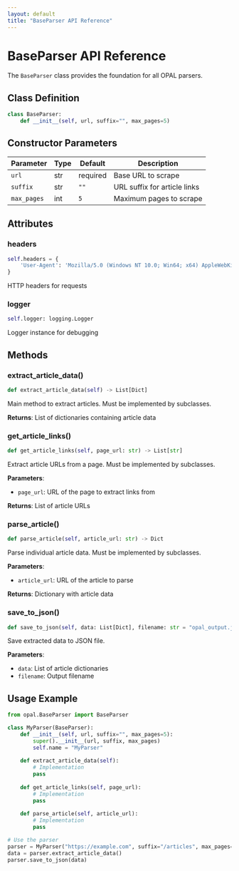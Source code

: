 ```yaml
---
layout: default
title: "BaseParser API Reference"
---
```


# BaseParser API Reference

The `BaseParser` class provides the foundation for all OPAL parsers.

## Class Definition

```python
class BaseParser:
    def __init__(self, url, suffix="", max_pages=5)
```

## Constructor Parameters

| Parameter | Type | Default | Description |
|-----------|------|---------|-------------|
| `url` | str | required | Base URL to scrape |
| `suffix` | str | `""` | URL suffix for article links |
| `max_pages` | int | `5` | Maximum pages to scrape |

## Attributes

### headers
```python
self.headers = {
    'User-Agent': 'Mozilla/5.0 (Windows NT 10.0; Win64; x64) AppleWebKit/537.36'
}
```
HTTP headers for requests

### logger
```python
self.logger: logging.Logger
```
Logger instance for debugging

## Methods

### extract_article_data()
```python
def extract_article_data(self) -> List[Dict]
```
Main method to extract articles. Must be implemented by subclasses.

**Returns**: List of dictionaries containing article data

### get_article_links()
```python
def get_article_links(self, page_url: str) -> List[str]
```
Extract article URLs from a page. Must be implemented by subclasses.

**Parameters**:
- `page_url`: URL of the page to extract links from

**Returns**: List of article URLs

### parse_article()
```python
def parse_article(self, article_url: str) -> Dict
```
Parse individual article data. Must be implemented by subclasses.

**Parameters**:
- `article_url`: URL of the article to parse

**Returns**: Dictionary with article data

### save_to_json()
```python
def save_to_json(self, data: List[Dict], filename: str = "opal_output.json")
```
Save extracted data to JSON file.

**Parameters**:
- `data`: List of article dictionaries
- `filename`: Output filename

## Usage Example

```python
from opal.BaseParser import BaseParser

class MyParser(BaseParser):
    def __init__(self, url, suffix="", max_pages=5):
        super().__init__(url, suffix, max_pages)
        self.name = "MyParser"
    
    def extract_article_data(self):
        # Implementation
        pass
    
    def get_article_links(self, page_url):
        # Implementation
        pass
    
    def parse_article(self, article_url):
        # Implementation
        pass

# Use the parser
parser = MyParser("https://example.com", suffix="/articles", max_pages=10)
data = parser.extract_article_data()
parser.save_to_json(data)
```